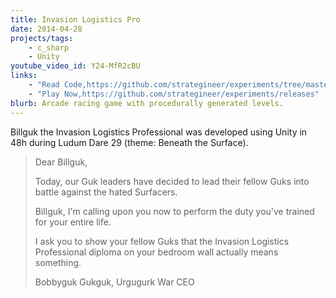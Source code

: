 ```yaml
---
title: Invasion Logistics Pro
date: 2014-04-28
projects/tags:
    - c_sharp
    - Unity
youtube_video_id: Y24-MfR2cBU
links:
    - "Read Code,https://github.com/strategineer/experiments/tree/master/2014/04/ludum-dare-29"
    - "Play Now,https://github.com/strategineer/experiments/releases"
blurb: Arcade racing game with procedurally generated levels.
---
```

Billguk the Invasion Logistics Professional was developed using Unity in 48h during Ludum Dare 29 (theme: Beneath the Surface).

<blockquote class="blockquote">
Dear Billguk,<BR>


Today, our Guk leaders have decided to lead their fellow Guks into battle against the hated Surfacers. <BR>


Billguk, I'm calling upon you now to perform the duty you've trained for your entire life. <BR>


I ask you to show your fellow Guks that the Invasion Logistics Professional diploma on your bedroom wall actually means something. <BR>


Bobbyguk Gukguk, Urgugurk War CEO
</blockquote>
